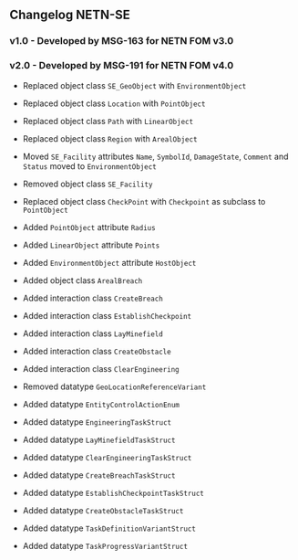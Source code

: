 ## Changelog NETN-SE

### v1.0 - Developed by MSG-163 for NETN FOM v3.0



### v2.0 - Developed by MSG-191 for NETN FOM v4.0

* Replaced object class `SE_GeoObject` with `EnvironmentObject` 
* Replaced object class `Location` with `PointObject` 
* Replaced object class `Path` with `LinearObject` 
* Replaced object class `Region` with `ArealObject` 
* Moved `SE_Facility` attributes `Name`, `SymbolId`, `DamageState`, `Comment` and `Status` moved to `EnvironmentObject` 
* Removed object class `SE_Facility` 
* Replaced object class `CheckPoint` with `Checkpoint` as subclass to `PointObject` 
* Added `PointObject` attribute `Radius` 
* Added `LinearObject` attribute `Points` 
* Added `EnvironmentObject` attribute `HostObject` 
* Added object class `ArealBreach` 
 
 
* Added interaction class `CreateBreach` 
* Added interaction class `EstablishCheckpoint` 
* Added interaction class `LayMinefield` 
* Added interaction class `CreateObstacle` 
* Added interaction class `ClearEngineering` 
 
* Removed datatype `GeoLocationReferenceVariant` 
* Added datatype `EntityControlActionEnum` 
* Added datatype `EngineeringTaskStruct` 
* Added datatype `LayMinefieldTaskStruct` 
* Added datatype `ClearEngineeringTaskStruct` 
* Added datatype `CreateBreachTaskStruct` 
* Added datatype `EstablishCheckpointTaskStruct` 
* Added datatype `CreateObstacleTaskStruct` 
* Added datatype `TaskDefinitionVariantStruct` 
* Added datatype `TaskProgressVariantStruct`

